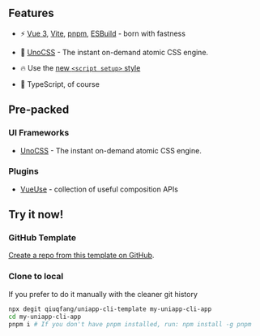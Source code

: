 ## Features

- ⚡️ [Vue 3](https://github.com/vuejs/core), [Vite](https://github.com/vitejs/vite), [pnpm](https://pnpm.io/), [ESBuild](https://github.com/evanw/esbuild) - born with fastness

- 🎨 [UnoCSS](https://github.com/antfu/unocss) - The instant on-demand atomic CSS engine.

- 🔥 Use the [new `<script setup>` style](https://github.com/vuejs/rfcs/pull/227)

- 🦾 TypeScript, of course

## Pre-packed

### UI Frameworks

- [UnoCSS](https://github.com/antfu/unocss) - The instant on-demand atomic CSS engine.

### Plugins

- [VueUse](https://github.com/antfu/vueuse) - collection of useful composition APIs

## Try it now!

### GitHub Template

[Create a repo from this template on GitHub](https://github.com/qiuqfang/uniapp-cli-template).

### Clone to local

If you prefer to do it manually with the cleaner git history

```bash
npx degit qiuqfang/uniapp-cli-template my-uniapp-cli-app
cd my-uniapp-cli-app
pnpm i # If you don't have pnpm installed, run: npm install -g pnpm
```
